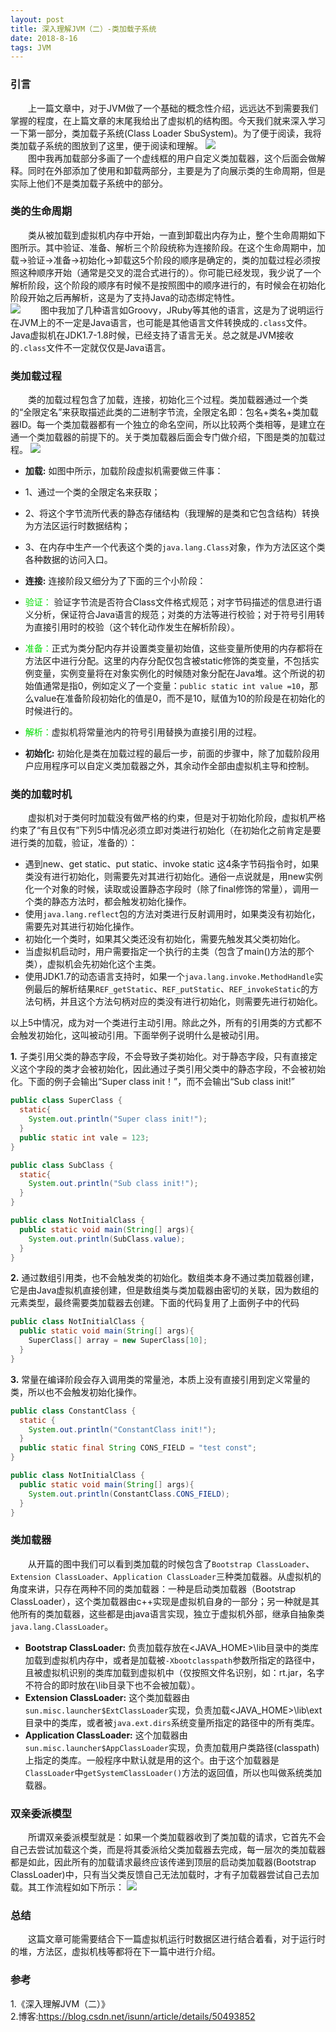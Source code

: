 ```yaml
---
layout: post
title: 深入理解JVM（二）-类加载子系统
date: 2018-8-16
tags: JVM
---
```

### 引言

&emsp;&emsp;上一篇文章中，对于JVM做了一个基础的概念性介绍，远远达不到需要我们掌握的程度，在上篇文章的末尾我给出了虚拟机的结构图。今天我们就来深入学习一下第一部分，类加载子系统(Class Loader SbuSystem)。为了便于阅读，我将类加载子系统的图放到了这里，便于阅读和理解。
![](./../images/jvm/step01.png)  
&emsp;&emsp;图中我再加载部分多画了一个虚线框的用户自定义类加载器，这个后面会做解释。同时在外部添加了使用和卸载两部分，主要是为了向展示类的生命周期，但是实际上他们不是类加载子系统中的部分。

### 类的生命周期

&emsp;&emsp;类从被加载到虚拟机内存中开始，一直到卸载出内存为止，整个生命周期如下图所示。其中验证、准备、解析三个阶段统称为连接阶段。在这个生命周期中，加载->验证->准备->初始化->卸载这5个阶段的顺序是确定的，类的加载过程必须按照这种顺序开始（通常是交叉的混合式进行的）。你可能已经发现，我少说了一个解析阶段，这个阶段的顺序有时候不是按照图中的顺序进行的，有时候会在初始化阶段开始之后再解析，这是为了支持Java的动态绑定特性。  
![](./../images/jvm/step02.png)
&emsp;&emsp;图中我加了几种语言如Groovy，JRuby等其他的语言，这是为了说明运行在JVM上的不一定是Java语言，也可能是其他语言文件转换成的`.class`文件。Java虚拟机在JDK1.7-1.8时候，已经支持了语言无关。总之就是JVM接收的`.class`文件不一定就仅仅是Java语言。

### 类加载过程
&emsp;&emsp;类的加载过程包含了加载，连接，初始化三个过程。类加载器通过一个类的“全限定名”来获取描述此类的二进制字节流，全限定名即：包名+类名+类加载器ID。每一个类加载器都有一个独立的命名空间，所以比较两个类相等，是建立在通一个类加载器的前提下的。关于类加载器后面会专门做介绍，下图是类的加载过程。
![](./../images/jvm/step04.png)  
- __加载:__ 如图中所示，加载阶段虚拟机需要做三件事：
 - 1、通过一个类的全限定名来获取；
 - 2、将这个字节流所代表的静态存储结构（我理解的是类和它包含结构）转换为方法区运行时数据结构；
 - 3、在内存中生产一个代表这个类的`java.lang.Class`对象，作为方法区这个类各种数据的访问入口。  


- __连接:__ 连接阶段又细分为了下面的三个小阶段：  
 - <font color="#00dd00">验证：</font> 验证字节流是否符合Class文件格式规范；对字节码描述的信息进行语义分析，保证符合Java语言的规范；对类的方法等进行校验；对于符号引用转为直接引用时的校验（这个转化动作发生在解析阶段）。
 - <font color="#00dd00">准备：</font>正式为类分配内存并设置类变量初始值，这些变量所使用的内存都将在方法区中进行分配。这里的内存分配仅包含被static修饰的类变量，不包括实例变量，实例变量将在对象实例化的时候随对象分配在Java堆。这个所说的初始值通常是指0，例如定义了一个变量：`public static int value =10`，那么value在准备阶段初始化的值是0，而不是10，赋值为10的阶段是在初始化的时候进行的。
 - <font color="#00dd00">解析：</font>虚拟机将常量池内的符号引用替换为直接引用的过程。


- __初始化:__ 初始化是类在加载过程的最后一步，前面的步骤中，除了加载阶段用户应用程序可以自定义类加载器之外，其余动作全部由虚拟机主导和控制。

### 类的加载时机
&emsp;&emsp;虚拟机对于类何时加载没有做严格的约束，但是对于初始化阶段，虚拟机严格约束了“有且仅有”下列5中情况必须立即对类进行初始化（在初始化之前肯定是要进行类的加载，验证，准备的）：
- 遇到new、get static、put static、invoke static 这4条字节码指令时，如果类没有进行初始化，则需要先对其进行初始化。通俗一点说就是，用new实例化一个对象的时候，读取或设置静态字段时（除了final修饰的常量），调用一个类的静态方法时，都会触发初始化操作。
- 使用`java.lang.reflect`包的方法对类进行反射调用时，如果类没有初始化，需要先对其进行初始化操作。
- 初始化一个类时，如果其父类还没有初始化，需要先触发其父类初始化。
- 当虚拟机启动时，用户需要指定一个执行的主类（包含了main()方法的那个类），虚拟机会先初始化这个主类。
- 使用JDK1.7的动态语言支持时，如果一个`java.lang.invoke.MethodHandle`实例最后的解析结果`REF_getStatic`、`REF_putStatic`、`REF_invokeStatic`的方法句柄，并且这个方法句柄对应的类没有进行初始化，则需要先进行初始化。  

以上5中情况，成为对一个类进行主动引用。除此之外，所有的引用类的方式都不会触发初始化，这叫被动引用。下面举例子说明什么是被动引用。  


__1.__ 子类引用父类的静态字段，不会导致子类初始化。对于静态字段，只有直接定义这个字段的类才会被初始化，因此通过子类引用父类中的静态字段，不会被初始化。下面的例子会输出“Super class init！”，而不会输出“Sub class init!”
```java
public class SuperClass {
  static{
    System.out.println("Super class init!");
  }
  public static int vale = 123;
}

public class SubClass {
  static{
    System.out.println("Sub class init!");
  }
}

public class NotInitialClass {
  public static void main(String[] args){
    System.out.println(SubClass.value);
  }
}
```
__2.__ 通过数组引用类，也不会触发类的初始化。数组类本身不通过类加载器创建，它是由Java虚拟机直接创建，但是数组类与类加载器由密切的关联，因为数组的元素类型，最终需要类加载器去创建。下面的代码复用了上面例子中的代码
```java
public class NotInitialClass {
  public static void main(String[] args){
    SuperClass[] array = new SuperClass[10];
  }
}
```
__3.__ 常量在编译阶段会存入调用类的常量池，本质上没有直接引用到定义常量的类，所以也不会触发初始化操作。
```java
public class ConstantClass {
  static {
    System.out.println("ConstantClass init!");
  }
  public static final String CONS_FIELD = "test const";
}

public class NotInitialClass {
  public static void main(String[] args){
    System.out.println(ConstantClass.CONS_FIELD);
  }
}
```
### 类加载器
&emsp;&emsp;从开篇的图中我们可以看到类加载的时候包含了`Bootstrap ClassLoader`、`Extension ClassLoader`、`Application ClassLoader`三种类加载器。从虚拟机的角度来讲，只存在两种不同的类加载器：一种是启动类加载器（Bootstrap ClassLoader），这个类加载器由c++实现是虚拟机自身的一部分；另一种就是其他所有的类加载器，这些都是由java语言实现，独立于虚拟机外部，继承自抽象类`java.lang.ClassLoader`。
- __Bootstrap ClassLoader:__ 负责加载存放在<JAVA_HOME>\lib目录中的类库加载到虚拟机内存中，或者是加载被`-Xbootclasspath`参数所指定的路径中，且被虚拟机识别的类库加载到虚拟机中（仅按照文件名识别，如：rt.jar，名字不符合的即时放在\lib目录下也不会被加载）。
- __Extension ClassLoader:__ 这个类加载器由`sun.misc.launcher$ExtClassLoader`实现，负责加载<JAVA_HOME>\lib\ext目录中的类库，或者被`java.ext.dirs`系统变量所指定的路径中的所有类库。
- __Application ClassLoader:__ 这个加载器由`sun.misc.launcher$AppClassLoader`实现，负责加载用户类路径(classpath)上指定的类库。一般程序中默认就是用的这个。由于这个加载器是`ClassLoader`中`getSystemClassLoader()`方法的返回值，所以也叫做系统类加载器。

### 双亲委派模型
&emsp;&emsp;所谓双亲委派模型就是：如果一个类加载器收到了类加载的请求，它首先不会自己去尝试加载这个类，而是将其委派给父类加载器去完成，每一层次的类加载器都是如此，因此所有的加载请求最终应该传递到顶层的启动类加载器(Bootstrap ClassLoader)中，只有当父类反馈自己无法加载时，才有子加载器尝试自己去加载。其工作流程如如下所示：
![](./../images/jvm/step03.png)

### 总结
&emsp;&emsp;这篇文章可能需要结合下一篇虚拟机运行时数据区进行结合着看，对于运行时的堆，方法区，虚拟机栈等都将在下一篇中进行介绍。

### 参考
1.《深入理解JVM（二）》  
2.博客:<https://blog.csdn.net/isunn/article/details/50493852>
